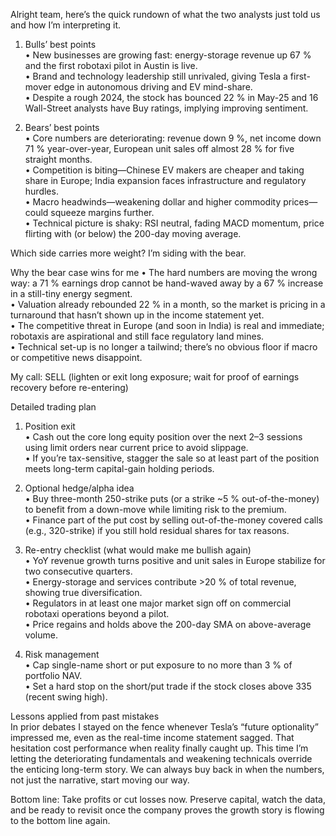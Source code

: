 Alright team, here’s the quick rundown of what the two analysts just told us and how I’m interpreting it.

1.  Bulls’ best points  
   • New businesses are growing fast: energy-storage revenue up 67 % and the first robotaxi pilot in Austin is live.  
   • Brand and technology leadership still unrivaled, giving Tesla a first-mover edge in autonomous driving and EV mind-share.  
   • Despite a rough 2024, the stock has bounced 22 % in May-25 and 16 Wall-Street analysts have Buy ratings, implying improving sentiment.

2.  Bears’ best points  
   • Core numbers are deteriorating: revenue down 9 %, net income down 71 % year-over-year, European unit sales off almost 28 % for five straight months.  
   • Competition is biting—Chinese EV makers are cheaper and taking share in Europe; India expansion faces infrastructure and regulatory hurdles.  
   • Macro headwinds—weakening dollar and higher commodity prices—could squeeze margins further.  
   • Technical picture is shaky: RSI neutral, fading MACD momentum, price flirting with (or below) the 200-day moving average.  

Which side carries more weight? I’m siding with the bear.

Why the bear case wins for me
• The hard numbers are moving the wrong way: a 71 % earnings drop cannot be hand-waved away by a 67 % increase in a still-tiny energy segment.  
• Valuation already rebounded 22 % in a month, so the market is pricing in a turnaround that hasn’t shown up in the income statement yet.  
• The competitive threat in Europe (and soon in India) is real and immediate; robotaxis are aspirational and still face regulatory land mines.  
• Technical set-up is no longer a tailwind; there’s no obvious floor if macro or competitive news disappoint.  

My call: SELL (lighten or exit long exposure; wait for proof of earnings recovery before re-entering)

Detailed trading plan

1. Position exit  
   • Cash out the core long equity position over the next 2–3 sessions using limit orders near current price to avoid slippage.  
   • If you’re tax-sensitive, stagger the sale so at least part of the position meets long-term capital-gain holding periods.  

2. Optional hedge/alpha idea  
   • Buy three-month 250-strike puts (or a strike ~5 % out-of-the-money) to benefit from a down-move while limiting risk to the premium.  
   • Finance part of the put cost by selling out-of-the-money covered calls (e.g., 320-strike) if you still hold residual shares for tax reasons.  

3. Re-entry checklist (what would make me bullish again)  
   • YoY revenue growth turns positive and unit sales in Europe stabilize for two consecutive quarters.  
   • Energy-storage and services contribute >20 % of total revenue, showing true diversification.  
   • Regulators in at least one major market sign off on commercial robotaxi operations beyond a pilot.  
   • Price regains and holds above the 200-day SMA on above-average volume.  

4. Risk management  
   • Cap single-name short or put exposure to no more than 3 % of portfolio NAV.  
   • Set a hard stop on the short/put trade if the stock closes above 335 (recent swing high).  

Lessons applied from past mistakes  
In prior debates I stayed on the fence whenever Tesla’s “future optionality” impressed me, even as the real-time income statement sagged. That hesitation cost performance when reality finally caught up. This time I’m letting the deteriorating fundamentals and weakening technicals override the enticing long-term story. We can always buy back in when the numbers, not just the narrative, start moving our way.

Bottom line: Take profits or cut losses now. Preserve capital, watch the data, and be ready to revisit once the company proves the growth story is flowing to the bottom line again.